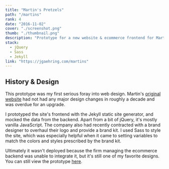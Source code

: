 ```yaml
---
title: "Martin's Pretzels"
path: "/martins"
rank: 4
date: "2016-11-02"
cover: "./screenshot.png"
thumb: "./thumbnail.png"
description: "Prototype for a new website & ecommerce frontend for Martin's Pretzels"
stack:
  - jQuery
  - Sass
  - Jekyll
link: "https://jgaehring.com/martins"
---
```


## History & Design
This prototype was my first serious foray into web design. Martin's [original website](https://web.archive.org/web/20150821152237/www.martinspretzels.com/) had not had any major design changes in roughly a decade and was overdue for an upgrade.

I prototyped the site's frontend with the Jekyll static site generator, and mocked the data from the backend. Apart from a bit of jQuery, it's mostly vanilla JavaScript. The company also had recently contracted with a brand designer to overhaul their logo and provide a brand kit. I used Sass to style the site, which was especially helpful when it came to setting variables to match the colors and styles prescribed by the brand kit.

Ultimately it wasn't deployed because the firm managing the ecommerce backend was unable to integrate it, but it's still one of my favorite designs. You can still view the prototype [here](https://jgaehring.com/martins).
